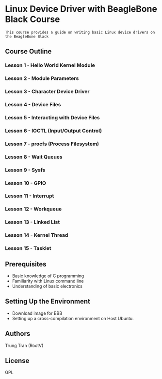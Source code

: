 # Linux Device Driver with BeagleBone Black Course
    This course provides a guide on writing basic Linux device drivers on the BeagleBone Black
## Course Outline
### Lesson 1    - Hello World Kernel Module
### Lesson 2    - Module Parameters
### Lesson 3    - Character Device Driver
### Lesson 4    - Device Files
### Lesson 5    - Interacting with Device Files
### Lesson 6    - IOCTL (Input/Output Control)
### Lesson 7    - procfs (Process Filesystem)
### Lesson 8    - Wait Queues
### Lesson 9    - Sysfs
### Lesson 10   - GPIO
### Lesson 11   - Interrupt
### Lesson 12   - Workqueue
### Lesson 13   - Linked List
### Lesson 14   - Kernel Thread
### Lesson 15   - Tasklet
## Prerequisites
- Basic knowledge of C programming
- Familiarity with Linux command line
- Understanding of basic electronics
## Setting Up the Environment
- Download image for BBB
- Setting up a cross-compilation environment on Host Ubuntu.
## Authors
Trung Tran (RootV)
## License
GPL